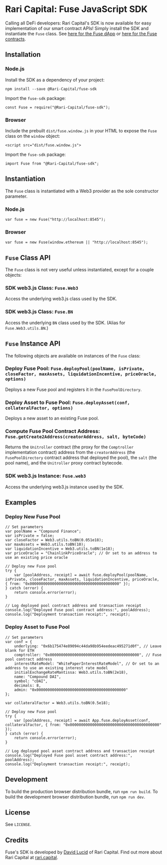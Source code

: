 # Rari Capital: Fuse JavaScript SDK

Calling all DeFi developers: Rari Capital's SDK is now available for easy implementation of our smart contract APIs! Simply install the SDK and instantiate the `Fuse` class. See [here for the Fuse dApp](https://github.com/Rari-Capital/fuse-dapp) or [here for the Fuse contracts](https://github.com/Rari-Capital/fuse-contracts).

## Installation

### Node.js

Install the SDK as a dependency of your project:

```
npm install --save @Rari-Capital/fuse-sdk
```

Import the `fuse-sdk` package:

```
const Fuse = require("@Rari-Capital/fuse-sdk");
```

### Browser

Include the prebuilt `dist/fuse.window.js` in your HTML to expose the `Fuse` class on the `window` object:

```
<script src="dist/fuse.window.js">
```

Import the `fuse-sdk` package:

```
import Fuse from "@Rari-Capital/fuse-sdk";
```

## Instantiation

The `Fuse` class is instantiated with a Web3 provider as the sole constructor parameter.

### Node.js

```
var fuse = new Fuse("http://localhost:8545");
```

### Browser

```
var fuse = new Fuse(window.ethereum || "http://localhost:8545");
```

## `Fuse` Class API

The `Fuse` class is not very useful unless instantiated, except for a couple objects:

### SDK web3.js Class: `Fuse.Web3`

Access the underlying web3.js class used by the SDK.

### SDK web3.js Class: `Fuse.BN`

Access the underlying `BN` class used by the SDK. (Alias for `Fuse.Web3.utils.BN`.)

## `Fuse` Instance API

The following objects are available on instances of the `Fuse` class:

### Deploy Fuse Pool: `Fuse.deployPool(poolName, isPrivate, closeFactor, maxAssets, liquidationIncentive, priceOracle, options)`

Deploys a new Fuse pool and registers it in the `FusePoolDirectory`.

### Deploy Asset to Fuse Pool: `Fuse.deployAsset(conf, collateralFactor, options)`

Deploys a new asset to an existing Fuse pool.

### Compute Fuse Pool Contract Address: `Fuse.getCreate2Address(creatorAddress, salt, byteCode)`

Returns the `Unitroller` contract (the proxy for the `Comptroller` implementation contract) address from the `creatorAddress` (the `FusePoolDirectory` contract address that deployed the pool), the `salt` (the pool name), and the `Unitroller` proxy contract bytecode.

### SDK web3.js Instance: `Fuse.web3`

Access the underlying web3.js instance used by the SDK.

## Examples

### Deploy New Fuse Pool

```
// Set parameters
var poolName = "Compound Finance";
var isPrivate = false;
var closeFactor = Web3.utils.toBN(0.051e18);
var maxAssets = Web3.utils.toBN(10);
var liquidationIncentive = Web3.utils.toBN(1e18);
var priceOracle = "ChainlinkPriceOracle"; // Or set to an address to use an existing price oracle

// Deploy new Fuse pool
try {
    var [poolAddress, receipt] = await fuse.deployPool(poolName, isPrivate, closeFactor, maxAssets, liquidationIncentive, priceOracle, { from: "0x0000000000000000000000000000000000000000" });
} catch (error) {
    return console.error(error);
}

// Log deployed pool contract address and transaction receipt
console.log("Deployed Fuse pool contract address:", poolAddress);
console.log("Deployment transaction receipt:", receipt);
```

### Deploy Asset to Fuse Pool

```
// Set parameters
var conf = {
    underlying: "0x6b175474e89094c44da98b954eedeac495271d0f", // Leave blank for ETH
    comptroller: "0x0000000000000000000000000000000000000000", // Fuse pool contract address
    interestRateModel: "WhitePaperInterestRateModel", // Or set to an address to use an existing interest rate model
    initialExchangeRateMantissa: Web3.utils.toBN(2e18),
    name: "Compound DAI",
    symbol: "cDAI",
    decimals: 8,
    admin: "0x0000000000000000000000000000000000000000"
};

var collateralFactor = Web3.utils.toBN(0.5e18);

// Deploy new Fuse pool
try {
    var [poolAddress, receipt] = await App.fuse.deployAsset(conf, collateralFactor, { from: "0x0000000000000000000000000000000000000000" });
} catch (error) {
    return console.error(error);
}

// Log deployed pool asset contract address and transaction receipt
console.log("Deployed Fuse pool asset contract address:", poolAddress);
console.log("Deployment transaction receipt:", receipt);
```

## Development

To build the production browser distribution bundle, run `npm run build`. To build the development browser distribution bundle, run `npm run dev`.

## License

See `LICENSE`.

## Credits

Fuse's SDK is developed by [David Lucid](https://github.com/davidlucid) of Rari Capital. Find out more about Rari Capital at [rari.capital](https://rari.capital).
